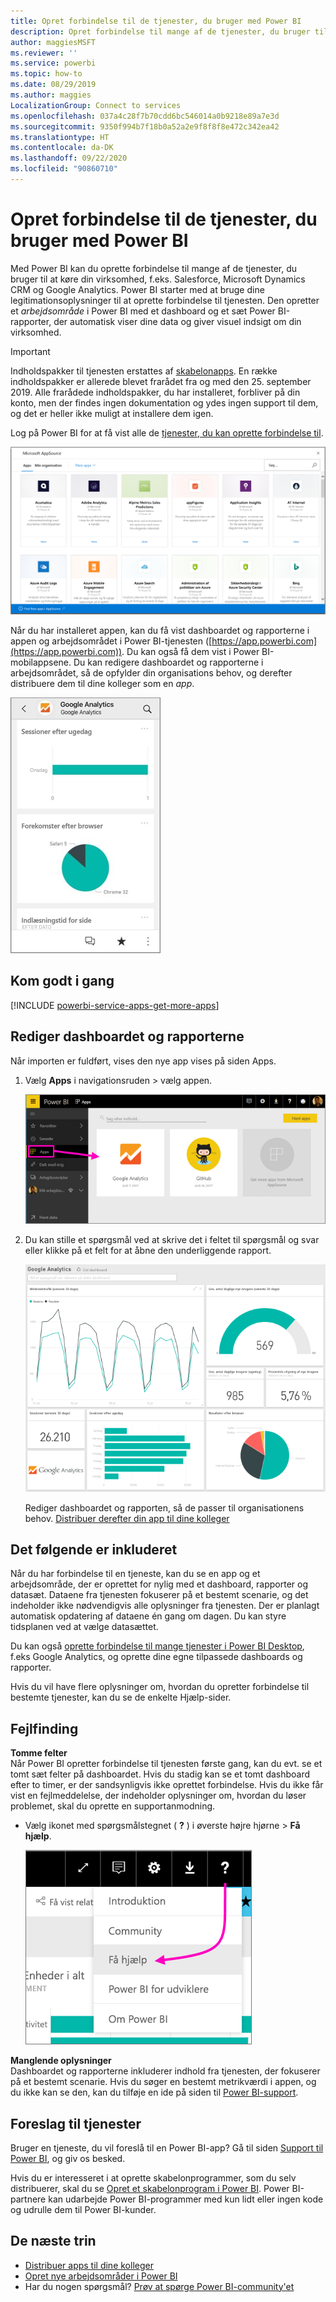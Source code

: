 ```yaml
---
title: Opret forbindelse til de tjenester, du bruger med Power BI
description: Opret forbindelse til mange af de tjenester, du bruger til at køre din virksomhed, f.eks. Salesforce, Microsoft Dynamics CRM og Google Analytics.
author: maggiesMSFT
ms.reviewer: ''
ms.service: powerbi
ms.topic: how-to
ms.date: 08/29/2019
ms.author: maggies
LocalizationGroup: Connect to services
ms.openlocfilehash: 037a4c28f7b70cdd6bc546014a0b9218e89a7e3d
ms.sourcegitcommit: 9350f994b7f18b0a52a2e9f8f8f8e472c342ea42
ms.translationtype: HT
ms.contentlocale: da-DK
ms.lasthandoff: 09/22/2020
ms.locfileid: "90860710"
---
```

# <a name="connect-to-the-services-you-use-with-power-bi"></a>Opret forbindelse til de tjenester, du bruger med Power BI
Med Power BI kan du oprette forbindelse til mange af de tjenester, du bruger til at køre din virksomhed, f.eks. Salesforce, Microsoft Dynamics CRM og Google Analytics. Power BI starter med at bruge dine legitimationsoplysninger til at oprette forbindelse til tjenesten. Den opretter et *arbejdsområde* i Power BI med et dashboard og et sæt Power BI-rapporter, der automatisk viser dine data og giver visuel indsigt om din virksomhed.

>[!IMPORTANT]
>Indholdspakker til tjenesten erstattes af [skabelonapps](./service-template-apps-overview.md). En række indholdspakker er allerede blevet frarådet fra og med den 25. september 2019. Alle frarådede indholdspakker, du har installeret, forbliver på din konto, men der findes ingen dokumentation og ydes ingen support til dem, og det er heller ikke muligt at installere dem igen.

Log på Power BI for at få vist alle de [tjenester, du kan oprette forbindelse til](https://app.powerbi.com/getdata/services). 

![AppSource-apps](media/service-connect-to-services/overview.png)

Når du har installeret appen, kan du få vist dashboardet og rapporterne i appen og arbejdsområdet i Power BI-tjenesten ([https://app.powerbi.com](https://app.powerbi.com)). Du kan også få dem vist i Power BI-mobilappsene. Du kan redigere dashboardet og rapporterne i arbejdsområdet, så de opfylder din organisations behov, og derefter distribuere dem til dine kolleger som en *app*. 

![Google Analytics-app i Power BI-mobilappen](media/service-connect-to-services/power-bi-service-mobile-app-240.png)

## <a name="get-started"></a>Kom godt i gang
[!INCLUDE [powerbi-service-apps-get-more-apps](../includes/powerbi-service-apps-get-more-apps.md)]

## <a name="edit-the-dashboard-and-reports"></a>Rediger dashboardet og rapporterne
Når importen er fuldført, vises den nye app vises på siden Apps.

1. Vælg **Apps** i navigationsruden > vælg appen.
   
     ![Siden Apps](media/service-connect-to-services/power-bi-service-apps-open-app.png)
2. Du kan stille et spørgsmål ved at skrive det i feltet til spørgsmål og svar eller klikke på et felt for at åbne den underliggende rapport. 
   
    ![Google Analytics-dashboard](media/service-connect-to-services/googleanalytics2.png)
   
    Rediger dashboardet og rapporten, så de passer til organisationens behov. [Distribuer derefter din app til dine kolleger](../collaborate-share/service-create-distribute-apps.md)

## <a name="whats-included"></a>Det følgende er inkluderet
Når du har forbindelse til en tjeneste, kan du se en app og et arbejdsområde, der er oprettet for nylig med et dashboard, rapporter og datasæt. Dataene fra tjenesten fokuserer på et bestemt scenarie, og det indeholder ikke nødvendigvis alle oplysninger fra tjenesten. Der er planlagt automatisk opdatering af dataene én gang om dagen. Du kan styre tidsplanen ved at vælge datasættet.

Du kan også [oprette forbindelse til mange tjenester i Power BI Desktop](desktop-data-sources.md), f.eks Google Analytics, og oprette dine egne tilpassede dashboards og rapporter.  

Hvis du vil have flere oplysninger om, hvordan du opretter forbindelse til bestemte tjenester, kan du se de enkelte Hjælp-sider.

## <a name="troubleshooting"></a>Fejlfinding
**Tomme felter**  
Når Power BI opretter forbindelse til tjenesten første gang, kan du evt. se et tomt sæt felter på dashboardet. Hvis du stadig kan se et tomt dashboard efter to timer, er der sandsynligvis ikke oprettet forbindelse. Hvis du ikke får vist en fejlmeddelelse, der indeholder oplysninger om, hvordan du løser problemet, skal du oprette en supportanmodning.

* Vælg ikonet med spørgsmålstegnet ( **?** ) i øverste højre hjørne > **Få hjælp**.
  
    ![Få hjælp-ikonet](media/service-connect-to-services/power-bi-service-get-help.png)

**Manglende oplysninger**  
Dashboardet og rapporterne inkluderer indhold fra tjenesten, der fokuserer på et bestemt scenarie. Hvis du søger en bestemt metrikværdi i appen, og du ikke kan se den, kan du tilføje en ide på siden til [Power BI-support](https://support.powerbi.com/forums/265200-power-bi).

## <a name="suggesting-services"></a>Foreslag til tjenester
Bruger en tjeneste, du vil foreslå til en Power BI-app? Gå til siden [Support til Power BI](https://support.powerbi.com/forums/265200-power-bi), og giv os besked.

Hvis du er interesseret i at oprette skabelonprogrammer, som du selv distribuerer, skal du se [Opret et skabelonprogram i Power BI](service-template-apps-create.md). Power BI-partnere kan udarbejde Power BI-programmer med kun lidt eller ingen kode og udrulle dem til Power BI-kunder. 

## <a name="next-steps"></a>De næste trin
* [Distribuer apps til dine kolleger](../collaborate-share/service-create-distribute-apps.md)
* [Opret nye arbejdsområder i Power BI](../collaborate-share/service-create-the-new-workspaces.md)
* Har du nogen spørgsmål? [Prøv at spørge Power BI-community'et](https://community.powerbi.com/)